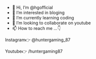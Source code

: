 - 👋 Hi, I’m @hgofficial
- 👀 I’m interested in bloging
- 🌱 I’m currently learning coding
- 💞️ I’m looking to collaborate on youtube
- 📫 How to reach me ...👇

Instagram👉
@huntergaming_87

Youtube👉
/huntergaming87
